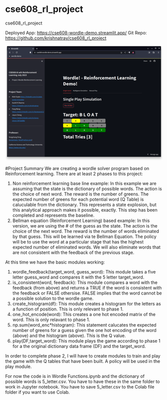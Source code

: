 # cse608_rl_project
cse608_rl_project

Deployed App: https://cse608-wordle-demo.streamlit.app/
Git Repo: https://github.com/krishnatray/cse608_rl_project 

![Project Screenshot](project_screenshot.png)

#Project Summary
We are creating a wordle solver program based on Reinforcement learning.  There are at least 2 phases to this project:

1.  Non reinforcement learning base line example: In this example we are assuming that the state is the dictionary of possible words.  The action is the choice of next word.  The reward is the number of greens.  The expected number of greens for each potential word (Q Table) is caluculable from the dictionary. This represents a state explosion, but this analytical approach makes it possible, exactly.  This step has been completed and represents the baseline.
2.  Bellman equation (Reinforcement Learning) based example: In this version, we are using the # of the guess as the state.  The action is the choice of the next word.  The reward is the number of words eliminated by that guess.  This will be learned via te Bellman Equation.  The policy will be to use the word at a particular stage that has the highest expected number of eliminated words.  We will also eliminate words that are not consistent with the feedback of the previous stage.

At this time we have the basic modules working:
1. wordle_feedback(target_word, guess_word): This module takes a five letter guess_word and compares it with the 5 letter target_word.
2. is_consistent(word, feedback): This module compares a word with the feedback (from above) and returns a TRUE if the word is consistent with the feedback or FALSE othersise.  FALSE implies that the word cannot be a possible solution to the wordle game.
3. create_histogram(df):  This module creates a histogram for the letters as a function of position.  This is only relevant to phase 1.
4. one_hot_encode(word):  This creates a one hot encoded matrix of the word.  This is only relavant to phase 1.
5. np.sum(word_enc*histogram): This statement calucates the expected number of greens for a guess given the one hot encoding of the word (above) and the histogram (above).  This is the Q value.
6. play(DF,target_word):  This module plays the game according to phase 1 for a the original dictionary data frame (DF) and the target_word.

In order to complete phase 2, I will have to create modules to train and play the game with the Q tables that have been built.  A policy will be used in the play module. 

For now the code is in Wordle Functions.ipynb and the dictionary of possible words is 5_letter.csv.  You have to have these in the same folder to work in Jupyter notebook.  You have to save 5_letter.csv to the Colab file folder if you want to use Colab.  
